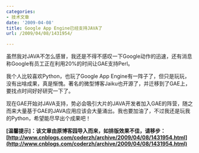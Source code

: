 ```yaml
---
categories:
- 技术文章
date: '2009-04-08'
title: Google App Engine已经支持JAVA了
url: /2009/04/08/1431954/

---
```



虽然我对JAVA不怎么感冒，我还是不得不感叹一下Google动作的迅速，还有消息称Google有员工正在利用20%的时间让GAE支持Perl。

我个人比较喜欢Python，也玩了Google App Engine有一阵子了，但只是玩玩，没有出啥成果，真是惭愧。著名的微型博客Jaiku也开源了，并迁移到了GAE上，要找点时间好好研究一下了。

现在GAE开始对JAVA支持，势必会吸引大片的JAVA开发者加入GAE的阵营，随之而来大量基于GAE的JAVA应用应该会大量涌出。我也要加油了，不过我还是玩我的Python，希望能尽早出个成果吧！ 

**[温馨提示]：该文章由原博客园导入而来，如排版效果不佳，请移步：[http://www.cnblogs.com/coderzh/archive/2009/04/08/1431954.html](http://www.cnblogs.com/coderzh/archive/2009/04/08/1431954.html)**